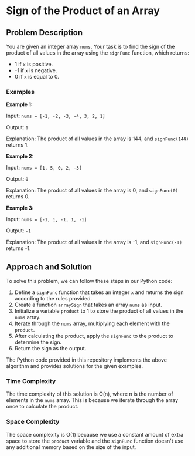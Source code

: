 # Sign of the Product of an Array

## Problem Description

You are given an integer array `nums`. Your task is to find the sign of the product of all values in the array using the `signFunc` function, which returns:
- 1 if `x` is positive.
- -1 if `x` is negative.
- 0 if `x` is equal to 0.

### Examples

**Example 1:**

Input: `nums = [-1, -2, -3, -4, 3, 2, 1]`

Output: `1`

Explanation: The product of all values in the array is 144, and `signFunc(144)` returns 1.

**Example 2:**

Input: `nums = [1, 5, 0, 2, -3]`

Output: `0`

Explanation: The product of all values in the array is 0, and `signFunc(0)` returns 0.

**Example 3:**

Input: `nums = [-1, 1, -1, 1, -1]`

Output: `-1`

Explanation: The product of all values in the array is -1, and `signFunc(-1)` returns -1.

## Approach and Solution

To solve this problem, we can follow these steps in our Python code:

1. Define a `signFunc` function that takes an integer `x` and returns the sign according to the rules provided.
2. Create a function `arraySign` that takes an array `nums` as input.
3. Initialize a variable `product` to 1 to store the product of all values in the `nums` array.
4. Iterate through the `nums` array, multiplying each element with the `product`.
5. After calculating the product, apply the `signFunc` to the product to determine the sign.
6. Return the sign as the output.

The Python code provided in this repository implements the above algorithm and provides solutions for the given examples.

### Time Complexity

The time complexity of this solution is O(n), where n is the number of elements in the `nums` array. This is because we iterate through the array once to calculate the product.

### Space Complexity

The space complexity is O(1) because we use a constant amount of extra space to store the `product` variable and the `signFunc` function doesn't use any additional memory based on the size of the input.

